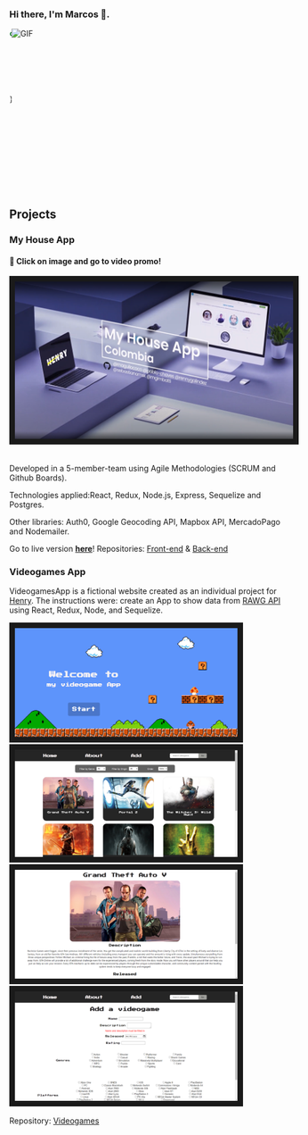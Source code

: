 ### Hi there, I'm Marcos 👋.
<img align="right" alt="GIF" src="https://user-images.githubusercontent.com/76441240/119570514-9b145380-bd86-11eb-811a-2e7fe5f58b5f.gif" width="500" height="320" />



```javascript
const marcos = {
  code: ['Javascript', 'HTML', 'CSS'],
  technologies: {
    frontEnd: ['React', 'Redux'],
    backEnd: ['Node', 'Express'],
    dataBases: ['PostgreSQL']
  },
}
```
<br></br>
<br></br>
<br></br>
<br></br>
<h2 align="left">Projects</h2>

<h3>My House App</h3>

<h4>🎥 Click on image and go to video promo!</h4>
<a href="https://www.youtube.com/watch?v=wGsvqJFBktY"
target="_blank"><img src="./images/myhouseapp.png" 
alt="MyHouseApp" width="500" height="auto" border="10" /></a>
<br></br>
  <p>
    Developed in a 5-member-team using Agile Methodologies (SCRUM and Github Boards). 
  </p><p>
    Technologies applied:React, Redux, Node.js, Express, Sequelize and Postgres.
  </p><p>
    Other libraries: Auth0, Google Geocoding API, Mapbox API, MercadoPago and Nodemailer.
  </p><p>
  Go to live version <a href="https://my-house-app-one.vercel.app/" target="_blank"><b>here</b></a>!
  Repositories: <a href="https://github.com/myhouseapp/client" target="_blank">Front-end</a> & </a><a href="https://github.com/my-house-app/api" target="_blank">Back-end</a>
  </p>

<h3>Videogames App</h3>

VideogamesApp is a fictional website created as an individual project for <a href="https://soyhenry.com/">Henry</a>. The instructions were: create an App to show data from <a href="https://rawg.io/apidocs">RAWG API</a> using React, Redux, Node, and Sequelize.

<img src="./images/landing.png" 
alt="MyHouseApp" width="400" height="auto" border="10" /></a>
<img src="./images/home.png" 
alt="MyHouseApp" width="400" height="auto" border="10" /></a>
<img src="./images/gameinfo.png" 
alt="MyHouseApp" width="400" height="auto" border="10" /></a>
<img src="./images/add.png" 
alt="MyHouseApp" width="400" height="auto" border="10" /></a>

Repository: <a href="https://github.com/mgimbatti/videogames" target="_blank">Videogames</a>
